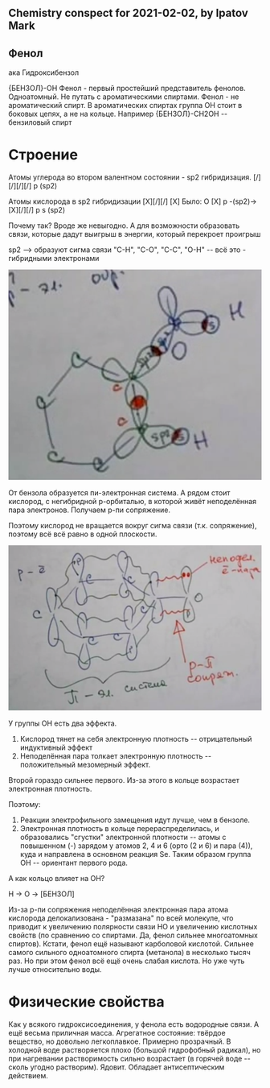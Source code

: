 ## Chemistry conspect for 2021-02-02, by Ipatov Mark

## Фенол
ака Гидроксибензол

{БЕНЗОЛ}-OH
Фенол - первый простейший представитель фенолов. Одноатомный.
Не путать с ароматическими спиртами. Фенол - не ароматический спирт.
В ароматических спиртах группа OH стоит в боковых цепях, а не на кольце.
Например
{БЕНЗОЛ}-CH2OH -- бензиловый спирт

# Строение

Атомы углерода во втором валентном состоянии - sp2 гибридизация.
         [/]
[/][/][/] p
(sp2)

Атомы кислорода в sp2 гибридизации
           [X][/][/]			   [X]
Было: O [X]	p	-(sp2)->  [X][/][/] p
	 s			    (sp2)

Почему так? Вроде же невыгодно. А для возможности образовать связи, которые дадут выигрыш в энергии, который перекроет проигрыш

sp2 --> образуют сигма связи	"C-H", "C-O", "C-C", "O-H"  -- всё это - гибридными электронами

<img src="resources/0202_mol.png"></img>

От бензола образуется пи-электронная система. А рядом стоит кислород, с негибридной p-орбиталью, в которой живёт неподелённая пара электронов. Получаем p-пи сопряжение.

Поэтому кислород не вращается вокруг сигма связи (т.к. сопряжение), поэтому всё всё равно в одной плоскости.

<img src="resources/0202_sopr.png"></img>

У группы OH есть два эффекта.
1. Кислород тянет на себя электронную плотность -- отрицательный индуктивный эффект
2. Неподелённая пара толкает электронную плотность -- положительный мезомерный эффект.

Второй гораздо сильнее первого.
Из-за этого в кольце возрастает электронная плотность.

Поэтому:
1. Реакции электрофильного замещения идут лучше, чем в бензоле.
2. Электронная плотность в кольце перераспределилась, и образовались "сгустки" электронной плотности -- атомы с повышенном (-) зарядом у атомов 2, 4 и 6 (орто (2 и 6) и пара (4)), куда и направлена в основном реакция Se. Таким образом группа OH -- ориентант первого рода.

А как кольцо влияет на OH?

H -> O -> [БЕНЗОЛ]

Из-за p-пи сопряжения неподелённая электронная пара атома кислорода делокализована - "размазана" по всей молекуле, что приводит к увеличению полярности связи HO и увеличению кислотных свойств (по сравнению со спиртами. Да, фенол сильнее многоатомных спиртов).
Кстати, фенол ещё называют карболовой кислотой. Сильнее самого сильного одноатомного спирта (метанола) в несколько тысяч раз. Но при этом фенол всё ещё очень слабая кислота. Но уже чуть лучше относительно воды.

# Физические свойства

Как у всякого гидроксисоединения, у фенола есть водородные связи. А ещё весьма приличная масса.
Агрегатное состояние: твёрдое вещество, но довольно легкоплавкое.
Примерно прозрачный.
В холодной воде растворяется плохо (большой гидрофобный радикал), но при нагревании растворимость сильно возрастает (в горячей воде -- сколь угодно растворим).
Ядовит. Обладает антисептическим действием.

